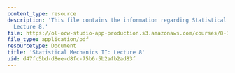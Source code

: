 ```yaml
---
content_type: resource
description: 'This file contains the information regarding Statistical Mechanics II:
  Lecture 8.'
file: https://ol-ocw-studio-app-production.s3.amazonaws.com/courses/8-334-statistical-mechanics-ii-statistical-physics-of-fields-spring-2014/d47fc5bdd8eed8fc75b65b2afb2ad83f_MIT8_334S14_Lec8.pdf
file_type: application/pdf
resourcetype: Document
title: 'Statistical Mechanics II: Lecture 8'
uid: d47fc5bd-d8ee-d8fc-75b6-5b2afb2ad83f
---
```

